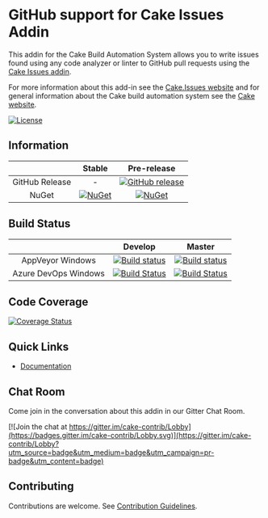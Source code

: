 # GitHub support for Cake Issues Addin

This addin for the Cake Build Automation System allows you to write issues found using any code
analyzer or linter to GitHub pull requests using the [Cake Issues addin](https://github.com/cake-contrib/Cake.Issues).

For more information about this add-in see the [Cake.Issues website](https://cake-contrib.github.io/Cake.Issues.Website)
and for general information about the Cake build automation system see the [Cake website](http://cakebuild.net).

[![License](http://img.shields.io/:license-mit-blue.svg)](https://github.com/cake-contrib/Cake.Issues.PullRequests.GitHub/blob/feature/build/LICENSE)

## Information

| | Stable | Pre-release |
|:--:|:--:|:--:|
|GitHub Release|-|[![GitHub release](https://img.shields.io/github/release/cake-contrib/Cake.Issues.PullRequests.GitHub.svg)](https://github.com/cake-contrib/Cake.Issues.PullRequests.GitHub/releases/latest)|
|NuGet|[![NuGet](https://img.shields.io/nuget/v/Cake.Issues.PullRequests.GitHub.svg)](https://www.nuget.org/packages/Cake.Issues.PullRequests.GitHub)|[![NuGet](https://img.shields.io/nuget/vpre/Cake.Issues.PullRequests.GitHub.svg)](https://www.nuget.org/packages/Cake.Issues.PullRequests.GitHub)|

## Build Status

| | Develop | Master |
|:--:|:--:|:--:|
|AppVeyor Windows|[![Build status](https://ci.appveyor.com/api/projects/status/trj0g753r3hcw22k/branch/develop?svg=true)](https://ci.appveyor.com/project/cakecontrib/cake-issues-pullrequests-github/branch/develop)|[![Build status](https://ci.appveyor.com/api/projects/status/trj0g753r3hcw22k/branch/master?svg=true)](https://ci.appveyor.com/project/cakecontrib/cake-issues-pullrequests-github/branch/master)|
|Azure DevOps Windows|[![Build Status](https://dev.azure.com/cake-contrib/Cake.Issues.PullRequests.GitHub/_apis/build/status/cake-contrib.Cake.Issues.PullRequests.GitHub?branchName=develop&jobName=Windows)](https://dev.azure.com/cake-contrib/Cake.Issues.PullRequests.GitHub/_build/latest?definitionId=17?branchName=develop)|[![Build Status](https://dev.azure.com/cake-contrib/Cake.Issues.PullRequests.GitHub/_apis/build/status/cake-contrib.Cake.Issues.PullRequests.GitHub?branchName=master&jobName=Windows)](https://dev.azure.com/cake-contrib/Cake.Issues.PullRequests.GitHub/_build/latest?definitionId=17?branchName=master)|

## Code Coverage

[![Coverage Status](https://coveralls.io/repos/github/cake-contrib/Cake.Issues.PullRequests.GitHub/badge.svg?branch=develop)](https://coveralls.io/github/cake-contrib/Cake.Issues.PullRequests.GitHub?branch=develop)

## Quick Links

- [Documentation](https://cake-contrib.github.io/Cake.Issues.Website)

## Chat Room

Come join in the conversation about this addin in our Gitter Chat Room.

[![Join the chat at https://gitter.im/cake-contrib/Lobby](https://badges.gitter.im/cake-contrib/Lobby.svg)](https://gitter.im/cake-contrib/Lobby?utm_source=badge&utm_medium=badge&utm_campaign=pr-badge&utm_content=badge)

## Contributing

Contributions are welcome. See [Contribution Guidelines](CONTRIBUTING.md).
